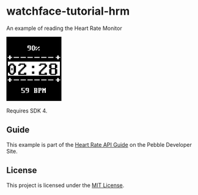 # watchface-tutorial-hrm

An example of reading the Heart Rate Monitor

![Screenshot](/images/screenshot.png)

Requires SDK 4.

## Guide

This example is part of the [Heart Rate API Guide](https://developer.pebble.com/guides/pebble-event-services/hrm)
on the Pebble Developer Site.

## License

This project is licensed under the [MIT License](./LICENSE).
